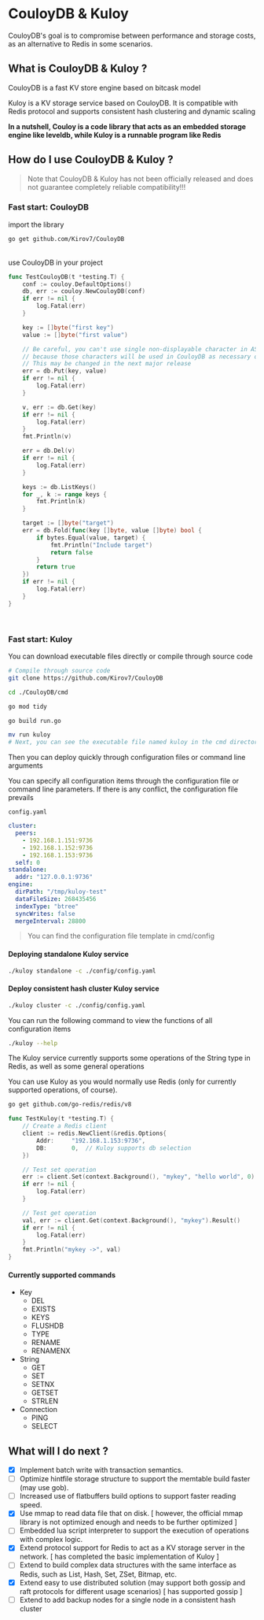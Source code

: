 # CouloyDB & Kuloy

CouloyDB's goal is to compromise between performance and storage costs, as an alternative to Redis in some scenarios.



## What is CouloyDB & Kuloy ?

CouloyDB is a fast KV store engine based on bitcask model

Kuloy is a KV storage service based on CouloyDB. It is compatible with Redis protocol and supports consistent hash clustering and dynamic scaling

**In a nutshell, Couloy is a code library that acts as an embedded storage engine like leveldb, while Kuloy is a runnable program like Redis**



## How do I use CouloyDB & Kuloy ?
> Note that CouloyDB & Kuloy has not been officially released and does not guarantee completely reliable compatibility!!!
### Fast start: CouloyDB 

import the library

```sh
go get github.com/Kirov7/CouloyDB
```

<br>
use CouloyDB in your project

```go
func TestCouloyDB(t *testing.T) {
	conf := couloy.DefaultOptions()
	db, err := couloy.NewCouloyDB(conf)
	if err != nil {
		log.Fatal(err)
	}

	key := []byte("first key")
	value := []byte("first value")

	// Be careful, you can't use single non-displayable character in ASCII code as your key (0x00 ~ 0x1F and 0x7F),
	// because those characters will be used in CouloyDB as necessary operations in the preset key tagging system.
	// This may be changed in the next major release
	err = db.Put(key, value)
	if err != nil {
		log.Fatal(err)
	}

	v, err := db.Get(key)
	if err != nil {
		log.Fatal(err)
	}
	fmt.Println(v)

	err = db.Del(v)
	if err != nil {
		log.Fatal(err)
	}

	keys := db.ListKeys()
	for _, k := range keys {
		fmt.Println(k)
	}

	target := []byte("target")
	err = db.Fold(func(key []byte, value []byte) bool {
		if bytes.Equal(value, target) {
			fmt.Println("Include target")
			return false
		}
		return true
	})
	if err != nil {
		log.Fatal(err)
	}
}
```

<br>

### Fast start: Kuloy

You can download executable files directly or compile through source code

```sh
# Compile through source code
git clone https://github.com/Kirov7/CouloyDB

cd ./CouloyDB/cmd

go mod tidy

go build run.go

mv run kuloy
# Next, you can see the executable file named kuloy in the cmd directory
```

Then you can deploy quickly through configuration files or command line arguments

You can specify all configuration items through the configuration file or command line parameters. If there is any conflict, the configuration file prevails

`config.yaml`

```yaml
cluster:
  peers:
    - 192.168.1.151:9736
    - 192.168.1.152:9736
    - 192.168.1.153:9736
  self: 0
standalone:
  addr: "127.0.0.1:9736"
engine:
  dirPath: "/tmp/kuloy-test"
  dataFileSize: 268435456
  indexType: "btree"
  syncWrites: false
  mergeInterval: 28800
```

> You can find the configuration file template in cmd/config

#### Deploying standalone Kuloy service

```sh
./kuloy standalone -c ./config/config.yaml
```



#### Deploy consistent hash cluster Kuloy service

```sh
./kuloy cluster -c ./config/config.yaml
```



You can run the following command to view the functions of all configuration items

```sh
./kuloy --help
```



The Kuloy service currently supports some operations of the String type in Redis, as well as some general operations

You can use Kuloy as you would normally use Redis (only for currently supported operations, of course).

```sh
go get github.com/go-redis/redis/v8
```



```go
func TestKuloy(t *testing.T) {
	// Create a Redis client
	client := redis.NewClient(&redis.Options{
		Addr:     "192.168.1.153:9736",
		DB:       0,  // Kuloy supports db selection
	})

	// Test set operation
	err := client.Set(context.Background(), "mykey", "hello world", 0).Err()
	if err != nil {
		log.Fatal(err)
	}

	// Test get operation
	val, err := client.Get(context.Background(), "mykey").Result()
	if err != nil {
		log.Fatal(err)
	}
	fmt.Println("mykey ->", val)
}
```



#### Currently supported commands

- Key
  - DEL
  - EXISTS
  - KEYS
  - FLUSHDB
  - TYPE
  - RENAME
  - RENAMENX
- String
  - GET
  - SET
  - SETNX
  - GETSET
  - STRLEN
- Connection
  - PING
  - SELECT



## What will I do next ?

- [x] Implement batch write with transaction semantics.
- [ ] Optimize hintfile storage structure to support the memtable build faster (may use gob).
- [ ] Increased use of flatbuffers build options to support faster reading speed.
- [x] Use mmap to read data file that on disk. [ however, the official mmap library is not optimized enough and needs to be further optimized ]
- [ ] Embedded lua script interpreter to support the execution of operations with complex logic.
- [x] Extend protocol support for Redis to act as a KV storage server in the network. [ has completed the basic implementation of Kuloy ]
- [ ] Extend to build complex data structures with the same interface as Redis, such as List, Hash, Set, ZSet, Bitmap, etc.
- [x] Extend easy to use distributed solution (may support both gossip and raft protocols for different usage scenarios) [ has supported gossip ]
- [ ] Extend to add backup nodes for a single node in a consistent hash cluster

<br>

